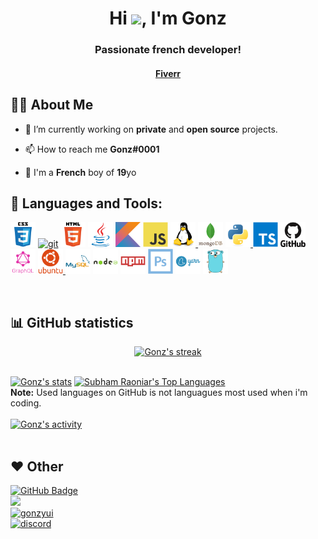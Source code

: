 <h1 align="center">Hi <img src="https://raw.githubusercontent.com/MartinHeinz/MartinHeinz/master/wave.gif" width="30px">, I'm Gonz</h1>
<h3 align="center">Passionate french developer!</h3>
<h4 align="center"><a href="https://www.fiverr.com/gonzyui">Fiverr</a></h4>

## 🙋‍♂️ About Me

- 🔭 I’m currently working on **private** and **open source** projects.

- 📫 How to reach me **Gonz#0001**

- 🍰 I'm a **French** boy of **19**yo

## 🚀 Languages and Tools:

<p align="left"> 
<a href="https://www.w3schools.com/css/" target="_blank">
<img src="https://raw.githubusercontent.com/devicons/devicon/master/icons/css3/css3-original-wordmark.svg" alt="css3" width="40" height="40"/></a>
<a href="https://git-scm.com/" target="_blank"> 
<img src="https://www.vectorlogo.zone/logos/git-scm/git-scm-icon.svg" alt="git" width="40" height="40"/></a></a>
<a href="https://www.w3.org/html/" target="_blank"> 
<img src="https://raw.githubusercontent.com/devicons/devicon/master/icons/html5/html5-original-wordmark.svg" alt="html5" width="40" height="40"/></a> 
<a href="https://www.java.com" target="_blank"> 
<img src="https://raw.githubusercontent.com/devicons/devicon/master/icons/java/java-original.svg" alt="java" width="40" height="40"/></a>
<a href="https://kotlinlang.org" target="_blank">
<img src="https://raw.githubusercontent.com/devicons/devicon/master/icons/kotlin/kotlin-original.svg" alt="Kotlin" width="40" height="40"><a/>
<a href="https://developer.mozilla.org/en-US/docs/Web/JavaScript" target="_blank"> 
<img src="https://raw.githubusercontent.com/devicons/devicon/master/icons/javascript/javascript-original.svg" alt="javascript" width="40" height="40"/></a> 
<a href="https://www.linux.org/" target="_blank"> 
<img src="https://raw.githubusercontent.com/devicons/devicon/master/icons/linux/linux-original.svg" alt="linux" width="40" height="40"/> 
<a href="https://www.mongodb.com/" target="_blank"> 
<img src="https://raw.githubusercontent.com/devicons/devicon/master/icons/mongodb/mongodb-original-wordmark.svg" alt="mongodb" width="40" height="40"/></a>
<a href="https://www.python.org" target="_blank"> 
<img src="https://raw.githubusercontent.com/devicons/devicon/master/icons/python/python-original.svg" alt="python" width="40" height="40"/> </a>
<a href="https://www.typescriptlang.org/" target="_blank"> 
<img src="https://raw.githubusercontent.com/devicons/devicon/master/icons/typescript/typescript-original.svg" alt="typescript" width="40" height="40"/></a>
<a href="https://github.com" target="_blank">
<img src="https://raw.githubusercontent.com/devicons/devicon/master/icons/github/github-original-wordmark.svg" alt="github" width="40" height="40"></a>
<a href="https://graphql.org" target="_blank">
<img src="https://raw.githubusercontent.com/devicons/devicon/master/icons/graphql/graphql-plain-wordmark.svg" alt="graphql" width="40" height="40"></a>
<a href="https://ubuntu.com" target="_blank">
<img src="https://raw.githubusercontent.com/devicons/devicon/master/icons/ubuntu/ubuntu-plain-wordmark.svg" alt="ubuntu" width="40" height="40"</a>
<a href="https://www.mysql.com/fr/" target="_blank">
<img src="https://raw.githubusercontent.com/devicons/devicon/master/icons/mysql/mysql-original-wordmark.svg" alt="mysql" width="40" height="40"></a>
<a href="https://nodejs.org/en/" target="_blank">
<img src="https://raw.githubusercontent.com/devicons/devicon/master/icons/nodejs/nodejs-original-wordmark.svg" alt="nodejs" width="40" height="40"></a>
<a href="https://www.npmjs.com" target="_blank">
<img src="https://raw.githubusercontent.com/devicons/devicon/master/icons/npm/npm-original-wordmark.svg" alt="npm" width="40" height="40"></a>
<a href="https://www.photoshop.com/en/" target="_blank">
<img src="https://raw.githubusercontent.com/devicons/devicon/master/icons/photoshop/photoshop-line.svg" alt="photoshop" width="40" height="40"></a>
<a href="https://yarnpkg.com" target="_blank">
<img src="https://raw.githubusercontent.com/devicons/devicon/master/icons/yarn/yarn-original-wordmark.svg" alt="yarn" width="40" height="40"></a>
<a href="https://golang.org" target="_blank">
<img src="https://raw.githubusercontent.com/devicons/devicon/master/icons/go/go-original.svg" alt="golang" width="40" height="40"></a></p>
<br/>

## 📊 GitHub statistics
  
<p align="center">
 <a href="#">
   <img alt="Gonz's streak" src="https://github-readme-streak-stats.herokuapp.com/?user=gonzyui&theme=black-ice&hide_border=true&stroke=0000&background=060A0CD0"/>
 </a>
</p>
<br/>
<a href="#">
  <img alt="Gonz's stats" src="https://github-readme-stats.vercel.app/api?username=gonzyui&show_icons=true&count_private=true&theme=react&hide_border=true&bg_color=0D1117"/></a>
  <a href="#">
    <img alt="Subham Raoniar's Top Languages" src="https://github-readme-stats.vercel.app/api/top-langs/?username=gonzyui&langs_count=8&count_private=true&layout=compact&theme=react&hide_border=true&bg_color=0D1117"/></a>
<br/>
<b>Note:</b> Used languages on GitHub is not languagues most used when i'm coding.

<br/>
<br/>
<a href="#">
  <img alt="Gonz's activity" src="https://activity-graph.herokuapp.com/graph?username=gonzyui&bg_color=0D1117&color=5BCDEC&line=5BCDEC&point=FFFFFF&hide_border=true"/></a>
<br/>
<br/>

## ❤ Other
<a href="#"><img src="https://img.shields.io/github/followers/gonzyui?label=Followers&style=social" alt="GitHub Badge"></a>
<br>
<a href="#"><img src="https://komarev.com/ghpvc/?username=gonzyui&label=Profile%20views&color=0e75b6&style=flat"></a>
<br>
<a href="https://twitter.com/gonzyui" target="blank"><img src="https://img.shields.io/twitter/follow/gonzyui?logo=twitter&style=for-the-badge" alt="gonzyui"/></a>
<br>
<a href="#"><img src="https://discord.c99.nl/widget/theme-2/280045641604792322.png" alt="discord"/></a>

